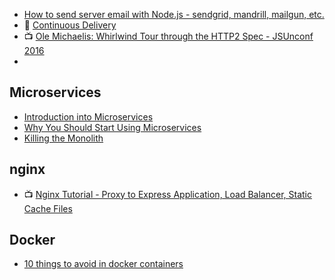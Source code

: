 - [How to send server email with Node.js - sendgrid, mandrill, mailgun, etc.](https://youtu.be/zrXOjWICmGw?list=PLoYCgNOIyGAApoDfJHjmMgGNlYenKg5jO)
- :notebook: [Continuous Delivery](https://medium.com/continuous-delivery/continuous-delivery-3a4a55baa58a#.zdbnne30w)
- :tv: [Ole Michaelis: Whirlwind Tour through the HTTP2 Spec - JSUnconf 2016](https://youtu.be/UBtU606qWOI)
- [](https://blog.risingstack.com/web-authentication-methods-explained/)

## Microservices
- [Introduction into Microservices](https://specify.io/concepts/microservices)
- [Why You Should Start Using Microservices](https://blog.risingstack.com/why-you-should-start-using-microservices/)
- [Killing the Monolith](https://blog.risingstack.com/killing-the-monolithic-architecture/)

## nginx
- :tv: [Nginx Tutorial - Proxy to Express Application, Load Balancer, Static Cache Files](https://youtu.be/FJrs0Ar9asY)

## Docker
- [10 things to avoid in docker containers](http://developerblog.redhat.com/2016/02/24/10-things-to-avoid-in-docker-containers/)
